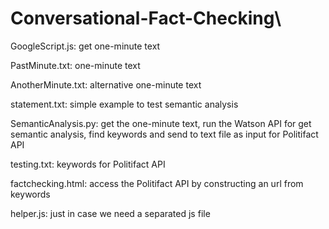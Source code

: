 # Conversational-Fact-Checking\

GoogleScript.js: get one-minute text

PastMinute.txt: one-minute text

AnotherMinute.txt: alternative one-minute text

statement.txt: simple example to test semantic analysis 

SemanticAnalysis.py: get the one-minute text, run the Watson API for get semantic analysis, find keywords and send to text file as input for Politifact API

testing.txt: keywords for Politifact API

factchecking.html: access the Politifact API by constructing an url from keywords 

helper.js: just in case we need a separated js file



